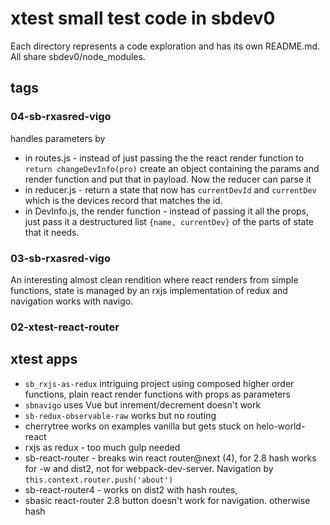 # xtest small test code in sbdev0
Each directory represents a code exploration and has its own README.md. All share sbdev0/node_modules.

## tags
### 04-sb-rxasred-vigo
handles parameters by

- in routes.js - instead of just passing the the react render function to `return changeDevInfo(pro)` create an object containing the params and render function and put that in payload. Now the reducer can parse it
- in reducer.js - return a state that now has `currentDevId` and `currentDev` which is the devices record that matches the id.
- in DevInfo.js, the render function - instead of passing it all the props, just pass it a destructured list `{name, currentDev}` of the parts of state that it needs.


### 03-sb-rxasred-vigo
An interesting almost clean rendition where react renders from simple functions, state is managed by an rxjs implementation of redux and navigation works with navigo.
### 02-xtest-react-router

## xtest apps

- `sb_rxjs-as-redux` intriguing project using composed higher order functions, plain react render functions with props as parameters
- `sbnavigo` uses Vue but inrement/decrement doesn't work
- `sb-redux-observable-raw` works but no routing
- cherrytree works on examples vanilla but gets stuck on helo-world-react
- rxjs as redux - too much gulp needed
- sb-react-router - breaks win react router@next (4), for 2.8 hash works for -w and dist2, not for webpack-dev-server. Navigation by `this.context.router.push('about')`
- sb-react-router4 - works on dist2 with hash routes,
- sbasic react-router 2.8 button doesn't work for navigation. otherwise hash